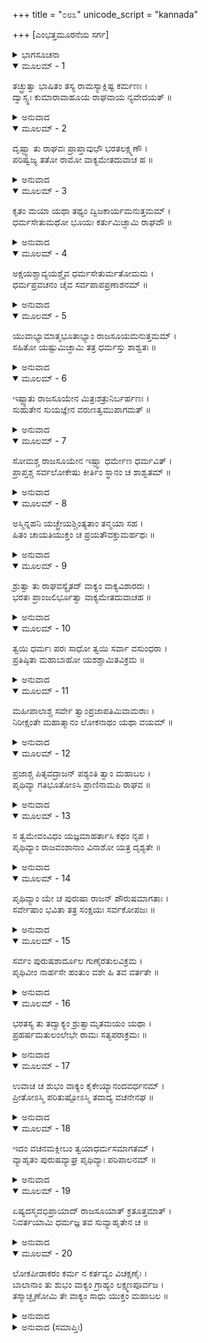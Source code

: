 +++
title = "೦೮೩"
unicode_script = "kannada"

+++
[ಎಂಭತ್ತಮೂರನೆಯ ಸರ್ಗ]



<details><summary>ಭಾಗಸೂಚನಾ</summary>

ಭರತನ ಮಾತಿನಂತೆ ಶ್ರೀರಾಮನು ರಾಜಸೂಯಯಾಗವನ್ನು ನಿಲ್ಲಿಸಿದುದು
</details>

<details open><summary>ಮೂಲಮ್ - 1</summary>

ತಚ್ಛ್ರುತ್ವಾ ಭಾಷಿತಂ ತಸ್ಯ ರಾಮಸ್ಯಾಕ್ಲಿಷ್ಟ ಕರ್ಮಣಃ ।  
ದ್ವಾಸ್ಸ್ಥಃ ಕುಮಾರಾವಾಹೂಯ ರಾಘವಾಯ ನ್ಯವೇದಯತ್ ॥
</details>

<details><summary>ಅನುವಾದ</summary>

ಕ್ಲೇಶರಹಿತ ಕರ್ಮಮಾಡುವ ಶ್ರೀರಾಮನ ಮಾತನ್ನು ಕೇಳಿ ದ್ವಾರಪಾಲಕನು ಭರತ - ಲಕ್ಷ್ಮಣರನ್ನು ಕರೆತಂದು, ಅವರು ಆಗಮಿಸಿದ ವಾರ್ತೆಯನ್ನು ಶ್ರೀರಾಮನಿಗೆ ನಿವೇದಿಸಿಕೊಂಡನು.॥1॥
</details>

<details open><summary>ಮೂಲಮ್ - 2</summary>

ದೃಷ್ಟ್ವಾ ತು ರಾಘವಃ ಪ್ರಾಪ್ತಾವುಭೌ ಭರತಲಕ್ಷ್ಮಣೌ ।  
ಪರಿಷ್ವಜ್ಯ ತತೋ ರಾಮೋ ವಾಕ್ಯಮೇತದುವಾಚ ಹ ॥
</details>

<details><summary>ಅನುವಾದ</summary>

ಭರತ ಮತ್ತು ಲಕ್ಷ್ಮಣರು ಬಂದಿರುವುದನ್ನು ನೋಡಿ ರಘುಕುಲತಿಲಕ ಶ್ರೀರಾಮನು ಅವರನ್ನು ಬಿಗಿದಪ್ಪಿಕೊಂಡು ಇಂತೆಂದನು.॥2॥
</details>

<details open><summary>ಮೂಲಮ್ - 3</summary>

ಕೃತಂ ಮಯಾ ಯಥಾ ತಥ್ಯಂ ದ್ವಿಜಕಾರ್ಯಮನುತ್ತಮಮ್ ।  
ಧರ್ಮಸೇತುಮಥೋ ಭೂಯಃ ಕರ್ತುಮಿಚ್ಛಾಮಿ ರಾಘವೌ ॥
</details>

<details><summary>ಅನುವಾದ</summary>

ರಘುವಂಶೀ ರಾಜಕುಮಾರರೇ! ಬ್ರಾಹ್ಮಣನ ಕಾರ್ಯವನ್ನು ನಾನು ಯಥಾವತ್ತಾಗಿ ಪೂರೈಸಿದೆ. ಈಗ ನಾನು ರಾಜಧರ್ಮದ ಚರಮಸೀಮೆಯಾದ ರಾಜಸೂಯ ಯಜ್ಞವನ್ನು ಮಾಡಲು ಬಯಸುತ್ತಿರುವೆನು.॥3॥
</details>

<details open><summary>ಮೂಲಮ್ - 4</summary>

ಅಕ್ಷಯಶ್ಚಾವ್ಯಯಶ್ಚೈವ ಧರ್ಮಸೇತುರ್ಮತೋಮಮ ।  
ಧರ್ಮಪ್ರವಚನಂ ಚೈವ ಸರ್ವಪಾಪಪ್ರಣಾಶನಮ್ ॥
</details>

<details><summary>ಅನುವಾದ</summary>

ಧರ್ಮಸೇತು (ರಾಜಸೂಯ ಯಾಗ) ಅಕ್ಷಯ, ಅವಿನಾಶಿ ಫಲವನ್ನು ಕೊಡುವಂತಹುದು ಮತ್ತು ಅದು ಧರ್ಮದ ಪೋಷಕ ಹಾಗೂ ಸಮಸ್ತ ಪಾಪಗಳನ್ನು ನಾಶಮಾಡುವಂತಹುದು ಎಂಬುದು ನನ್ನ ಅನಿಸಿಕೆ.॥4॥
</details>

<details open><summary>ಮೂಲಮ್ - 5</summary>

ಯುವಾಭ್ಯಾಮಾತ್ಮಭೂತಾಭ್ಯಾಂ ರಾಜಸೂಯಮನುತ್ತಮಮ್ ।  
ಸಹಿತೋ ಯಷ್ಟುಮಿಚ್ಛಾಮಿ ತತ್ರ ಧರ್ಮಸ್ತು ಶಾಶ್ವತಃ ॥
</details>

<details><summary>ಅನುವಾದ</summary>

ನೀವಿಬ್ಬರೂ ನನ್ನ ಆತ್ಮಸ್ವರೂಪೀ ಆಗಿದ್ದೀರಿ. ಆದ್ದರಿಂದ ನಿಮ್ಮೊಂದಿಗೆ ಈ ಉತ್ತಮ ರಾಜಸೂಯ ಯಜ್ಞವನ್ನು ಮಾಡಲು ಇಚ್ಛಿಸುತ್ತೇನೆ; ಏಕೆಂದರೆ ಅದರಲ್ಲಿ ರಾಜನ ಶಾಶ್ವತಧರ್ಮ ಪ್ರತಿಷ್ಠಿತವಾಗಿದೆ.॥5॥
</details>

<details open><summary>ಮೂಲಮ್ - 6</summary>

ಇಷ್ಟ್ವಾತು ರಾಜಸೂಯೇನ ಮಿತ್ರಃಶತ್ರುನಿರ್ಬರ್ಹಣಃ ।  
ಸುಹುತೇನ ಸುಯಜ್ಞೇನ ವರುಣತ್ವಮುಪಾಗಮತ್ ॥
</details>

<details><summary>ಅನುವಾದ</summary>

ಶತ್ರುಸೂದನ ಮಿತ್ರದೇವತೆಯು ಉತ್ತಮ ಆಹುತಿಗಳಿಂದ ಕೂಡಿದ ರಾಜಸೂಯ ಎಂಬ ಶ್ರೇಷ್ಠಯಜ್ಞದಿಂದ ಪರಮಾತ್ಮನನ್ನು ಪೂಜಿಸಿ ವರುಣಪದವಿಯನ್ನು ಪಡೆದುಕೊಂಡಿದ್ದನು.॥6॥
</details>

<details open><summary>ಮೂಲಮ್ - 7</summary>

ಸೋಮಶ್ಚ ರಾಜಸೂಯೇನ ಇಷ್ಟ್ವಾ ಧರ್ಮೇಣ ಧರ್ಮವಿತ್ ।  
ಪ್ರಾಪ್ತಶ್ಚ ಸರ್ವಲೋಕೇಷು ಕೀರ್ತಿಂ ಸ್ಥಾನಂ ಚ ಶಾಶ್ವತಮ್ ॥
</details>

<details><summary>ಅನುವಾದ</summary>

ಧರ್ಮಜ್ಞ ಸೋಮದೇವನು ಧರ್ಮಪೂರ್ವಕ ರಾಜಸೂಯ ಯಜ್ಞದ ಅನುಷ್ಠಾನ ಮಾಡಿ ಸಮಸ್ತ ಲೋಕಗಳಲ್ಲಿ ಕೀರ್ತಿ ಹಾಗೂ ಶಾಶ್ವತ ಸ್ಥಾನವನ್ನು ಪ್ರಾಪ್ತಮಾಡಿಕೊಂಡನು.॥7॥
</details>

<details open><summary>ಮೂಲಮ್ - 8</summary>

ಅಸ್ಮಿನ್ನಹನಿ ಯಚ್ಛ್ರೇಯಶ್ಚಿಂತ್ಯತಾಂ ತನ್ಮಯಾ ಸಹ ।  
ಹಿತಂ ಚಾಯತಿಯುಕ್ತಂ ಚ ಪ್ರಯತೌವಕ್ತುಮರ್ಹಥಃ ॥
</details>

<details><summary>ಅನುವಾದ</summary>

ಅದಕ್ಕಾಗಿ ಇಂದು ನನ್ನೊಂದಿಗೆ ಕುಳಿತು, ನಮಗಾಗಿ ಈ ಲೋಕ ಮತ್ತು ಪರಲೋಕದಲ್ಲಿ ಶ್ರೇಯಸ್ಕರ ಕರ್ಮಯಾವುದು ಎಂದು ಏಕಾಗ್ರಚಿತ್ತರಾಗಿ ನೀವಿಬ್ಬರು ವಿಚಾರಮಾಡಿ, ನನಗೆ ಸಲಹೆ ನೀಡಿರಿ.॥8॥
</details>

<details open><summary>ಮೂಲಮ್ - 9</summary>

ಶ್ರುತ್ವಾ ತು ರಾಘವಸ್ಯೈತದ್ ವಾಕ್ಯಂ ವಾಕ್ಯವಿಶಾರದಃ ।  
ಭರತಃ ಪ್ರಾಂಜಲಿರ್ಭೂತ್ವಾ ವಾಕ್ಯಮೇತದುವಾಚಹ ॥
</details>

<details><summary>ಅನುವಾದ</summary>

ಶ್ರೀರಘುನಾಥನ ಮಾತನ್ನು ಕೇಳಿ ವಾಕ್ಯವಿಶಾರದ ಭರತನು ಕೈಮುಗಿದುಕೊಂಡು ಹೀಗೆ ಹೇಳಿದನು.॥9॥
</details>

<details open><summary>ಮೂಲಮ್ - 10</summary>

ತ್ವಯಿ ಧರ್ಮಃ ಪರಃ ಸಾಧೋ ತ್ವಯಿ ಸರ್ವಾ ವಸುಂಧರಾ ।  
ಪ್ರತಿಷ್ಠಿತಾ ಮಹಾಬಾಹೋ ಯಶಶ್ಚಾಮಿತವಿಕ್ರಮ ॥
</details>

<details><summary>ಅನುವಾದ</summary>

ಅಮಿತ ಪರಾಕ್ರಮಿ ಮಹಾಬಾಹೋ! ನಿನ್ನಲ್ಲಿ ಉತ್ತಮ ಧರ್ಮ ಪ್ರತಿಷ್ಠಿತವಾಗಿದೆ. ಇಡೀ ಪೃಥಿವಿಯು ನಿನ್ನನ್ನೇ ಆಧರಿಸಿ ಕೊಂಡಿದೆ ಹಾಗೂ ನಿನ್ನಲ್ಲೇ ಯಶದ ಪ್ರತಿಷ್ಠೆ ಇದೆ.॥10॥
</details>

<details open><summary>ಮೂಲಮ್ - 11</summary>

ಮಹೀಪಾಲಾಶ್ಚ ಸರ್ವೇ ತ್ವಾಂಪ್ರಜಾಪತಿಮಿವಾಮರಾಃ ।  
ನಿರೀಕ್ಷಂತೇ ಮಹಾತ್ಮಾನಂ ಲೋಕನಾಥಂ ಯಥಾ ವಯಮ್ ॥
</details>

<details><summary>ಅನುವಾದ</summary>

ದೇವತೆಗಳು ಪ್ರಜಾಪತಿ ಬ್ರಹ್ಮನನ್ನೇ ಮಹಾತ್ಮಾ, ಲೋಕನಾಥನೆಂದು ತಿಳಿಯುವಂತೆಯೇ ನಾವು ಹಾಗೂ ಸಮಸ್ತ ಲೋಕನಾಥರು ನಿನ್ನನ್ನೇ ಮಹಾಪುರುಷ, ಸಮಸ್ತ ಲೋಕಗಳ ಸ್ವಾಮಿ ಎಂದೇ ನೋಡುತ್ತಾರೆ.॥11॥
</details>

<details open><summary>ಮೂಲಮ್ - 12</summary>

ಪ್ರಜಾಶ್ಚ ಪಿತೃವದ್ರಾಜನ್ ಪಶ್ಯಂತಿ ತ್ವಾಂ ಮಹಾಬಲ ।  
ಪೃಥಿವ್ಯಾ ಗತಿಭೂತೋಽಸಿ ಪ್ರಾಣಿನಾಮಪಿ ರಾಘವ ॥
</details>

<details><summary>ಅನುವಾದ</summary>

ಮಹಾಬಲೀ ರಘುನಂದನ! ಮಕ್ಕಳು ತಂದೆಯನ್ನು ನೋಡಿದಂತೆಯೇ ನಿನ್ನ ಕುರಿತು ಎಲ್ಲ ರಾಜರ ಭಾವನೆ ಇದೆ. ನೀನೇ ಸಮಸ್ತ ಪೃಥಿವೀ ಮತ್ತು ಸಂಪೂರ್ಣ ಪ್ರಾಣಿಗಳ ಆಶ್ರಯನಾಗಿರುವೆ.॥12॥
</details>

<details open><summary>ಮೂಲಮ್ - 13</summary>

ಸ ತ್ವಮೇವಂವಿಧಂ ಯಜ್ಞಮಾಹರ್ತಾಸಿ ಕಥಂ ನೃಪ ।  
ಪೃಥಿವ್ಯಾಂ ರಾಜವಂಶಾನಾಂ ವಿನಾಶೋ ಯತ್ರ ದೃಶ್ಯತೇ ॥
</details>

<details><summary>ಅನುವಾದ</summary>

ನರೇಶ್ವ! ಹಾಗಿರುವಾಗ ಭೂಮಂಡಲದ ಸಮಸ್ತ ರಾಜವಂಶಗಳ ವಿನಾಶ ಕಂಡುಬರುವಂತಹ ಇಂತಹ ಯಜ್ಞವನ್ನು ನೀನು ಹೇಗೆ ಮಾಡಬಲ್ಲೆ.॥13॥
</details>

<details open><summary>ಮೂಲಮ್ - 14</summary>

ಪೃಥಿವ್ಯಾಂ ಯೇ ಚ ಪುರುಷಾ ರಾಜನ್ ಪೌರುಷಮಾಗತಾಃ ।  
ಸರ್ವೇಷಾಂ ಭವಿತಾ ತತ್ರ ಸಂಕ್ಷಯಃ ಸರ್ವಕೋಪಜಃ ॥
</details>

<details><summary>ಅನುವಾದ</summary>

ರಾಜನೇ! ಪೃಥಿವಿಯಲ್ಲಿರುವ ಪುರುಷಾರ್ಥಿಗಳೆಲ್ಲ ರಾಜನ ವಿನಾಶಕ್ಕು, ಸಮಸ್ತರಿಗೆ ಕೋಪವನ್ನುಂಟುಮಾಡುವ ಈ ಯಜ್ಞವು ಕಾರಣವಾಗುತ್ತದೆ.॥14॥
</details>

<details open><summary>ಮೂಲಮ್ - 15</summary>

ಸರ್ವಂ ಪುರುಷಶಾರ್ದೂಲ ಗುಣೈರತುಲವಿಕ್ರಮ ।  
ಪೃಥಿವೀಂ ನಾರ್ಹಸೇ ಹಂತುಂ ವಶೇ ಹಿ ತವ ವರ್ತತೇ ॥
</details>

<details><summary>ಅನುವಾದ</summary>

ಪುರುಷಸಿಂಹ! ಅತುಲ ಪರಾಕ್ರಮೀ ವೀರನೇ! ನಿನ್ನ ಸದ್ಗುಣಗಳಿಂದ ಇಡೀ ಜಗತ್ತು ನಿನ್ನ ವಶದಲ್ಲಿದೆ. ನಿನಗೆ ಈ ಭೂತಳದ ನಿವಾಸಿಗಳ ವಿನಾಶ ಮಾಡುವುದು ಉಚಿತವಾಗಲಾರದು.॥15॥
</details>

<details open><summary>ಮೂಲಮ್ - 16</summary>

ಭರತಸ್ಯ ತು ತದ್ವಾಕ್ಯಂ ಶ್ರುತ್ವಾಮೃತಮಯಂ ಯಥಾ ।  
ಪ್ರಹರ್ಷಮತುಲಂಲೇಭೇ ರಾಮಃ ಸತ್ಯಪರಾಕ್ರಮಃ ॥
</details>

<details><summary>ಅನುವಾದ</summary>

ಭರತನ ಈ ಅಮೃತಮಯ ಮಾತನ್ನು ಕೇಳಿ ಸತ್ಯಪರಾಕ್ರಮಿ ಶ್ರೀರಾಮನಿಗೆ ಅನುಪಮ ಹರ್ಷವಾಯಿತು.॥16॥
</details>

<details open><summary>ಮೂಲಮ್ - 17</summary>

ಉವಾಚ ಚ ಶುಭಂ ವಾಕ್ಯಂ ಕೈಕೇಯ್ಯಾನಂದವರ್ಧನಮ್ ।  
ಪ್ರೀತೋಽಸ್ಮಿ ಪರಿತುಷ್ಟೋಽಸ್ಮಿ ತವಾದ್ಯ ವಚನೇನಘ ॥
</details>

<details><summary>ಅನುವಾದ</summary>

ಅವನು ಕೈಕೇಯಿನಂದನ ಭರತನಲ್ಲಿ ಹೇಳಿದನು - ಎಲೈ ನಿಷ್ಪಾಪ ಭರತನೇ! ಇಂದು ನಿನ್ನ ಮಾತನ್ನು ಕೇಳಿ ನಾನು ಬಹಳ ಪ್ರಸನ್ನ ಹಾಗೂ ಸಂತುಷ್ಟನಾಗಿದ್ದೇನೆ.॥17॥
</details>

<details open><summary>ಮೂಲಮ್ - 18</summary>

ಇದಂ ವಚನಮಕ್ಲೀಬಂ ತ್ವಯಾಧರ್ಮಸಮಾಗತಮ್ ।  
ವ್ಯಾಹೃತಂ ಪುರುಷವ್ಯಾಘ್ರ ಪೃಥಿವ್ಯಾಃ ಪರಿಪಾಲನಮ್ ॥
</details>

<details><summary>ಅನುವಾದ</summary>

ಪುರುಷಸಿಂಹನೇ! ನೀನು ಆಡಿದ ಈ ಉದಾರ ಮತ್ತು ಧರ್ಮಸಮ್ಮತ ಮಾತು ಇಡೀ ಪೃಥಿವಿಯನ್ನು ರಕ್ಷಿಸುವುದಾಗಿದೆ.॥18॥
</details>

<details open><summary>ಮೂಲಮ್ - 19</summary>

ಏಷ್ಯದಸ್ಮದಭಿಪ್ರಾಯಾದ್ ರಾಜಸೂಯಾತ್ ಕ್ರತೂತ್ತಮಾತ್ ।  
ನಿವರ್ತಯಾಮಿ ಧರ್ಮಜ್ಞ ತವ ಸುವ್ಯಾಹೃತೇನ ಚ ॥
</details>

<details><summary>ಅನುವಾದ</summary>

ಧರ್ಮಜ್ಞನೇ! ನನ್ನ ಮನಸ್ಸಿನಲ್ಲಿ ರಾಜಸೂಯ ಯಜ್ಞದ ಸಂಕಲ್ಪ ಎದ್ದಿತ್ತು, ಆದರೆ ಇಂದು ನಿನ್ನ ಸುಂದರ ಮಾತನ್ನು ಕೇಳಿ ನಾನು ಆ ಯಜ್ಞ ಮಾಡುವುದನ್ನು ಕೈಬಿಟ್ಟಿದ್ದೇನೆ.॥19॥
</details>

<details open><summary>ಮೂಲಮ್ - 20</summary>

ಲೋಕಪೀಡಾಕರಂ ಕರ್ಮ ನ ಕರ್ತವ್ಯಂ ವಿಚಕ್ಷಣೈಃ ।  
ಬಾಲಾನಾಂ ತು ಶುಭಂ ವಾಕ್ಯಂ ಗ್ರಾಹ್ಯಂ ಲಕ್ಷ್ಮಣಪೂರ್ವಜ ।  
ತಸ್ಮಾಚ್ಛೃಣೋಮಿ ತೇ ವಾಕ್ಯಂ ಸಾಧು ಯುಕ್ತಂ ಮಹಾಬಲ ॥
</details>

<details><summary>ಅನುವಾದ</summary>

ಲಕ್ಷ್ಮಣಾಗ್ರಜನೇ! ಸಂಪೂರ್ಣ ಜಗತ್ತಿಗೆ ದುಃಖ ಕೊಡುವಂತಹ ಕಾರ್ಯವನ್ನು ಬುದ್ಧಿವಂತರು ಮಾಡಬಾರದು. ಬಾಲಕರೂ ಹೇಳಿದ ಚೆನ್ನಾದ ಮಾತನ್ನೂ ಕೂಡ ಸ್ವೀಕರಿಸುವುದು ಉಚಿತವಾಗಿದೆ. ಆದ್ದರಿಂದ ಮಹಾಬಲಿ ವೀರನೇ! ನಾನು ನಿನ್ನ ಉತ್ತಮ ಹಾಗೂ ಯುಕ್ತಿಸಂಗತ ಮಾತನ್ನು ಬಹಳ ಗಮನವಿಟ್ಟು ಕೇಳಿರುವೆನು.॥20॥
</details>

<details><summary>ಅನುವಾದ (ಸಮಾಪ್ತಿಃ)</summary>

ಶ್ರೀವಾಲ್ಮೀಕಿ ವಿರಚಿತ ಆರ್ಷರಾಮಾಯಣ ಆದಿಕಾವ್ಯದ ಉತ್ತರ ಕಾಂಡದಲ್ಲಿ ಎಂಭತ್ತಮೂರನೆಯ ಸರ್ಗ ಪೂರ್ಣವಾಯಿತು.॥83॥
</details>
